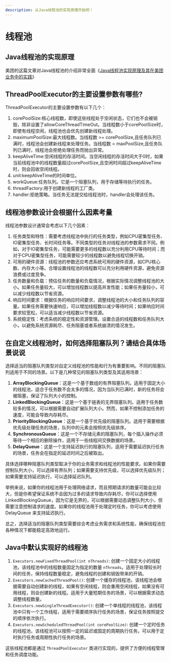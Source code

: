 ```yaml
---
description: 从Java线程池的实现原理开始吧！
---
```


# 线程池

## Java线程池的实现原理

美团的这篇文章对Java线程池的介绍非常全面《[Java线程池实现原理及其在美团业务中的实践](https://tech.meituan.com/2020/04/02/java-pooling-pratice-in-meituan.html)》

## ThreadPoolExecutor的主要设置参数有哪些?

ThreadPoolExecutor的主要设置参数有以下几个：

1. corePoolSize:核心线程数，即使这些线程处于空闲状态，它们也不会被销毁，除非设置了allowCoreThreadTimeOut。当线程数小于corePoolSize时，即使有线程空闲，线程池也会优先创建新线程处理。
2. maximumPoolSize:最大线程数。当线程数 >= corePoolSize,且任务队列已满时，线程池会创建新线程来处理任务。当线程数 = maxPoolSize,且任务队列已满时，线程池会拒绝处理任务而抛出异常。
3. keepAliveTime:空闲线程的存活时间。当空闲线程的存活时间大于0时，如果当前线程池中的线程数量超过corePoolSize,且空闲时间超过keepAliveTime时，则会回收空闲线程。
4. unit:keepAliveTime的时间单位。
5. workQueue:任务队列。它是一个阻塞队列，用于存储等待执行的任务。
6. threadFactory:用于创建新线程的工厂类。
7. handler:拒绝策略。当任务无法提交给线程池时，handler会处理该任务。

## 线程池参数设计会根据什么因素考量

线程池参数设计通常会考虑以下几个因素：

1. 任务类型和特性：需要考虑线程池中执行的任务类型，例如CPU密集型任务、IO密集型任务、长时间任务等。不同类型的任务对线程池的参数需求不同。例如，对于IO密集型任务，可能需要更多的线程数以充分利用CPU等待时间；而对于CPU密集型任务，可能需要较少的线程数以避免线程切换开销。
2. 可用的硬件资源：线程池的参数还应考虑系统可用的硬件资源，如CPU核心数、内存大小等。合理设置线程池的线程数可以充分利用硬件资源，避免资源浪费或过度竞争。
3. 任务数量和负载：预估任务的数量和负载情况，根据实际情况调整线程池的大小。如果任务量较大，可以增加线程数以提高并发性能；如果任务量较小，可以减少线程数以节省资源。
4. 响应时间要求：根据任务的响应时间要求，调整线程池的大小和任务队列的容量。如果任务需要快速响应，可以增加线程数以减少等待时间；如果响应时间要求较宽松，可以适当减少线程数以节省资源。
5. 系统稳定性：考虑系统的稳定性和资源管理。设置合适的线程数和任务队列大小，以避免系统资源耗尽、任务阻塞或者系统崩溃的情况发生。

## 在自定义线程池时，如何选择阻塞队列？请结合具体场景说说

选择适当的阻塞队列类型对自定义线程池的性能和行为有重要影响。不同的阻塞队列适用于不同的场景。以下是几种常见的阻塞队列类型及其适用场景：

1. **ArrayBlockingQueue**：这是一个基于数组的有界阻塞队列。适用于固定大小的线程池，适合于任务数不会太多的情况，因为当队列已满时，新的任务将会被阻塞，保证了队列大小的控制。
2. **LinkedBlockingQueue**：这是一个基于链表的无界阻塞队列。适用于任务数较多的情况，可以根据需要自动扩展队列大小。然而，如果不控制添加任务的速度，可能会导致内存耗尽。
3. **PriorityBlockingQueue**：这是一个基于优先级的阻塞队列。适用于需要根据优先级处理任务的场景，队列中的元素会按照优先级排序。
4. **SynchronousQueue**：这是一个不存储元素的阻塞队列，每个插入操作必须等待一个相应的删除操作，适用于一些线程间交换数据的场景。
5. **DelayQueue**：这是一个支持延迟执行的阻塞队列，适用于需要延迟执行任务的场景，任务会在指定的延迟时间之后被取出。

具体选择哪种阻塞队列类型取决于你的业务需求和线程池的性能要求。如果你需要控制队列大小，可以选择有界队列；如果需要支持优先级，可以选择优先级队列；如果需要支持延迟执行，可以选择延迟队列。

举例来说，如果你的线程池用于处理网络请求，而且预期请求的数量可能会比较大，但是你希望保证系统不会因为过多的请求导致内存耗尽，你可以选择使用 LinkedBlockingQueue，因为它是无界的，可以根据需要动态调整队列大小，但需要注意控制请求的速度。如果你的线程池用于处理定时任务，你可以考虑使用 DelayQueue 来支持延迟执行。

总之，选择适当的阻塞队列类型需要综合考虑业务需求和系统性能，确保线程池在各种情况下都能稳定高效地运行。

## Java中默认实现好的线程池

1. `Executors.newFixedThreadPool(int nThreads)`: 创建一个固定大小的线程池，该线程池中的线程数量固定为指定的数量 `nThreads`。适用于处理较长时间的任务，保持线程数量稳定，避免线程的创建和销毁带来的开销。
2. `Executors.newCachedThreadPool()`: 创建一个缓存的线程池，该线程池会根据需要自动创建新的线程，如果有空闲线程，则会重用空闲线程，如果没有可用线程，则会创建新的线程。适用于大量短期任务的场景，可以根据需求动态调整线程数量。
3. `Executors.newSingleThreadExecutor()`: 创建一个单线程的线程池，该线程池中只有一个工作线程，适用于需要顺序执行任务的场景，保证任务按照提交的顺序依次执行。
4. `Executors.newScheduledThreadPool(int corePoolSize)`: 创建一个定时任务的线程池，该线程池可以按照一定的延迟或固定的周期执行任务。可以用于定时执行任务或周期性执行任务的场景。

这些线程池都是通过 `ThreadPoolExecutor` 类进行实现的，提供了方便的线程管理和任务调度功能。

